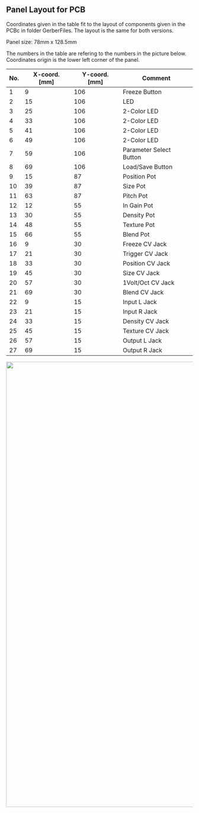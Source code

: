 ## Panel Layout for PCB

Coordinates given in the table fit to the layout of components given in the PCBc in folder GerberFiles.
The layout is the same for both versions.

Panel size: 78mm x 128.5mm

The numbers in the table are refering to the numbers in the picture below.
Coordinates origin is the lower left corner of the panel.


| No. | X-coord. [mm] | Y-coord. [mm] | Comment |
| --- | --- | --- | --- |
| 1 | 9 | 106 | Freeze Button |
| 2 | 15 | 106 | LED |
| 3 | 25 | 106 | 2-Color LED |
| 4 | 33 | 106 | 2-Color LED |
| 5 | 41 | 106 | 2-Color LED |
| 6 | 49 | 106 | 2-Color LED |
| 7 | 59 | 106 | Parameter Select Button |
| 8 | 69 | 106 | Load/Save Button |
| 9 | 15 | 87 | Position Pot |
| 10 | 39| 87 | Size Pot |
| 11 | 63 | 87 | Pitch Pot |
| 12 | 12 | 55 | In Gain Pot |
| 13 | 30 | 55 | Density Pot|
| 14 | 48 | 55 | Texture Pot |
| 15 | 66 | 55 | Blend Pot |
| 16 | 9 | 30 | Freeze CV Jack |
| 17 | 21 | 30 | Trigger CV Jack |
| 18 | 33 | 30 | Position CV Jack |
| 19 | 45 | 30 | Size CV Jack |
| 20 | 57 | 30 | 1Volt/Oct CV Jack |
| 21 | 69 | 30 | Blend CV Jack |
| 22 | 9 | 15 | Input L Jack |
| 23 | 21 | 15 | Input R Jack |
| 24 | 33 | 15 | Density CV Jack |
| 25 | 45 | 15 | Texture CV Jack |
| 26 | 57 | 15 | Output L Jack |
| 27 | 69 | 15 | Output R Jack |

<img height="1200" src="https://github.com/TOILmodular/Clouds/assets/97026614/393ca098-e6db-4ae2-84f9-bf9ca49f6d0d"> 
